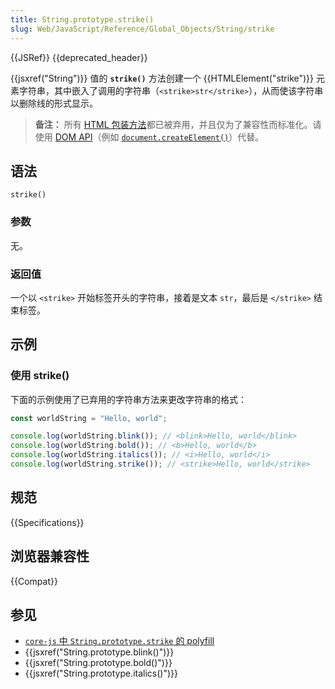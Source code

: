 ```yaml
---
title: String.prototype.strike()
slug: Web/JavaScript/Reference/Global_Objects/String/strike
---
```


{{JSRef}} {{deprecated_header}}

{{jsxref("String")}} 值的 **`strike()`** 方法创建一个 {{HTMLElement("strike")}} 元素字符串，其中嵌入了调用的字符串（`<strike>str</strike>`），从而使该字符串以删除线的形式显示。

> **备注：** 所有 [HTML 包装方法](/zh-CN/docs/Web/JavaScript/Reference/Global_Objects/String#html_包装器方法)都已被弃用，并且仅为了兼容性而标准化。请使用 [DOM API](/zh-CN/docs/Web/API/Document_Object_Model)（例如 [`document.createElement()`](/zh-CN/docs/Web/API/Document/createElement)）代替。

## 语法

```js-nolint
strike()
```

### 参数

无。

### 返回值

一个以 `<strike>` 开始标签开头的字符串，接着是文本 `str`，最后是 `</strike>` 结束标签。

## 示例

### 使用 strike()

下面的示例使用了已弃用的字符串方法来更改字符串的格式：

```js
const worldString = "Hello, world";

console.log(worldString.blink()); // <blink>Hello, world</blink>
console.log(worldString.bold()); // <b>Hello, world</b>
console.log(worldString.italics()); // <i>Hello, world</i>
console.log(worldString.strike()); // <strike>Hello, world</strike>
```

## 规范

{{Specifications}}

## 浏览器兼容性

{{Compat}}

## 参见

- [`core-js` 中 `String.prototype.strike` 的 polyfill](https://github.com/zloirock/core-js#ecmascript-string-and-regexp)
- {{jsxref("String.prototype.blink()")}}
- {{jsxref("String.prototype.bold()")}}
- {{jsxref("String.prototype.italics()")}}
